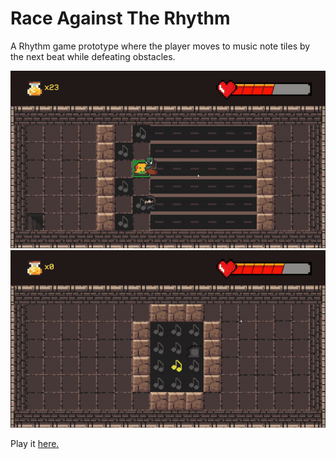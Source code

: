 # Race Against The Rhythm
A Rhythm game prototype where the player moves to music note tiles by the next beat while defeating obstacles. 

![Gameplay Level 2](https://github.com/nithishakumar/RaceAgainstTheRhythm/blob/main/Gameplay/Level2.gif)
![Gameplay Level 1](https://github.com/nithishakumar/RaceAgainstTheRhythm/blob/main/Gameplay/Level1.gif)

Play it <a href="https://nithisha.itch.io/race-against-the-rhythm">here.</a>
